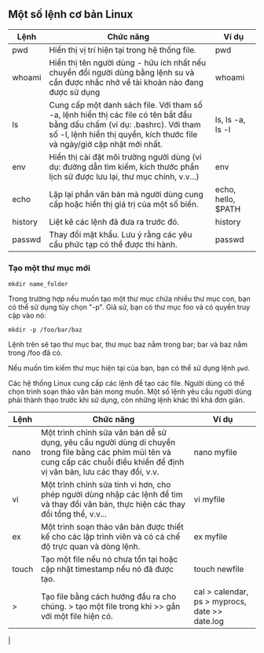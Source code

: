 ## Một số lệnh cơ bản Linux


| Lệnh | Chức năng | Ví dụ |
|-----------|-------------------|------------------|
| pwd | Hiển thị vị trí hiện tại trong hệ thống file.	| pwd|
| whoami | Hiển thị tên người dùng - hữu ích nhất nếu chuyển đổi người dùng bằng lệnh su và cần được nhắc nhở về tài khoản nào đang được sử dụng | whoami |
| ls | Cung cấp một danh sách file. Với tham số -a, lệnh hiển thị các file có tên bắt đầu bằng dấu chấm (ví dụ: .bashrc). Với tham số -l, lệnh hiển thị quyền, kích thước file và ngày/giờ cập nhật mới nhất.| ls, ls -a, ls -l |
| env | 	Hiển thị cài đặt môi trường người dùng (ví dụ: đường dẫn tìm kiếm, kích thước phần lịch sử được lưu lại, thư mục chính, v.v...) | env |
| echo | 	Lặp lại phần văn bản mà người dùng cung cấp hoặc hiển thị giá trị của một số biến. | echo, hello, $PATH |
| history | Liệt kê các lệnh đã đưa ra trước đó. | history |
| passwd  | Thay đổi mật khẩu. Lưu ý rằng các yêu cầu phức tạp có thể được thi hành.	| passwd |


### Tạo một thư mục mới

`mkdir name_folder`


Trong trường hợp nếu muốn tạo một thư mục chứa nhiều thư mục con, bạn có thể sử dụng tùy chọn "-p". Giả sử, bạn có thư mục foo và có quyền truy cập vào nó:

`mkdir -p /foo/bar/baz`

Lệnh trên sẽ tạo thư mục bar, thư mục baz nằm trong bar; bar và baz nằm trong /foo đã có.

Nếu muốn tìm kiếm thư mục hiện tại của bạn, bạn có thể sử dụng lệnh `pwd`.


Các hệ thống Linux cung cấp các lệnh để tạo các file. Người dùng có thể chọn trình soạn thảo văn bản mong muốn. Một số lệnh yêu cầu người dùng phải thành thạo trước khi sử dụng, còn những lệnh khác thì khá đơn giản.

| Lệnh | Chức năng | Ví dụ |
|------|-----------|-------|
| nano | Một trình chỉnh sửa văn bản dễ sử dụng, yêu cầu người dùng di chuyển trong file bằng các phím mũi tên và cung cấp các chuỗi điều khiển để định vị văn bản, lưu các thay đổi, v.v.	| nano myfile |
| vi | Một trình chỉnh sửa tinh vi hơn, cho phép người dùng nhập các lệnh để tìm và thay đổi văn bản, thực hiện các thay đổi tổng thể, v.v... | vi myfile |
| ex | Một trình soạn thảo văn bản được thiết kế cho các lập trình viên và có cả chế độ trực quan và dòng lệnh. | ex myfile |
| touch | Tạo một file nếu nó chưa tồn tại hoặc cập nhật timestamp nếu nó đã được tạo. | touch newfile |
| > | Tạo file bằng cách hướng đầu ra cho chúng. > tạo một file trong khi >> gắn với một file hiện có. | cal > calendar, ps > myprocs, date >> date.log
|




